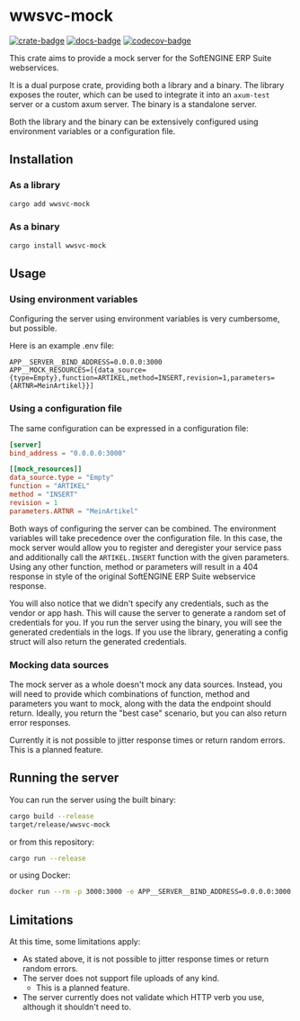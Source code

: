 # wwsvc-mock

[![crate-badge]][crate-link] [![docs-badge]][docs-link] [![codecov-badge]][codecov-link]

[codecov-badge]: https://codecov.io/gh/cozyGalvinism/wwsvc-mock/graph/badge.svg?token=1K75LAQCDT
[codecov-link]: https://codecov.io/gh/cozyGalvinism/wwsvc-mock
[crate-link]: https://crates.io/crates/wwsvc-mock
[crate-badge]: https://img.shields.io/crates/v/wwsvc-mock.svg
[docs-badge]: https://img.shields.io/docsrs/wwsvc-mock
[docs-link]: https://docs.rs/wwsvc-mock

This crate aims to provide a mock server for the SoftENGINE ERP Suite webservices.

It is a dual purpose crate, providing both a library and a binary. The library exposes the router, which can be used to integrate it into an `axum-test` server
or a custom axum server. The binary is a standalone server.

Both the library and the binary can be extensively configured using environment variables or a configuration file.

## Installation

### As a library

```sh
cargo add wwsvc-mock
```

### As a binary

```sh
cargo install wwsvc-mock
```

## Usage

### Using environment variables

Configuring the server using environment variables is very cumbersome, but possible.

Here is an example .env file:

```env
APP__SERVER__BIND_ADDRESS=0.0.0.0:3000
APP__MOCK_RESOURCES=[{data_source={type=Empty},function=ARTIKEL,method=INSERT,revision=1,parameters={ARTNR=MeinArtikel}}]
```

### Using a configuration file

The same configuration can be expressed in a configuration file:

```toml
[server]
bind_address = "0.0.0.0:3000"

[[mock_resources]]
data_source.type = "Empty"
function = "ARTIKEL"
method = "INSERT"
revision = 1
parameters.ARTNR = "MeinArtikel"
```

Both ways of configuring the server can be combined. The environment variables will take precedence over the configuration file.
In this case, the mock server would allow you to register and deregister your service pass and additionally call the `ARTIKEL.INSERT` function with the given parameters. Using any other function, method or parameters will result in a 404 response in style of the original SoftENGINE ERP Suite webservice response.

You will also notice that we didn't specify any credentials, such as the vendor or app hash. This will cause the server to generate a random set of credentials for you. If you run the server using the binary, you will see the generated credentials in the logs. If you use the library, generating a config struct will also return the generated credentials.

### Mocking data sources

The mock server as a whole doesn't mock any data sources. Instead, you will need to provide which combinations of function, method and parameters you want to mock, along with the data the endpoint should return. Ideally, you return the "best case" scenario, but you can also return error responses.

Currently it is not possible to jitter response times or return random errors. This is a planned feature.

## Running the server

You can run the server using the built binary:

```sh
cargo build --release
target/release/wwsvc-mock
```

or from this repository:

```sh
cargo run --release
```

or using Docker:

```sh
docker run --rm -p 3000:3000 -e APP__SERVER__BIND_ADDRESS=0.0.0.0:3000 -e RUST_LOG=info ghcr.io/cozygalvinism/wwsvc-mock
```

## Limitations

At this time, some limitations apply:

* As stated above, it is not possible to jitter response times or return random errors.
* The server does not support file uploads of any kind.
  * This is a planned feature.
* The server currently does not validate which HTTP verb you use, although it shouldn't need to.

